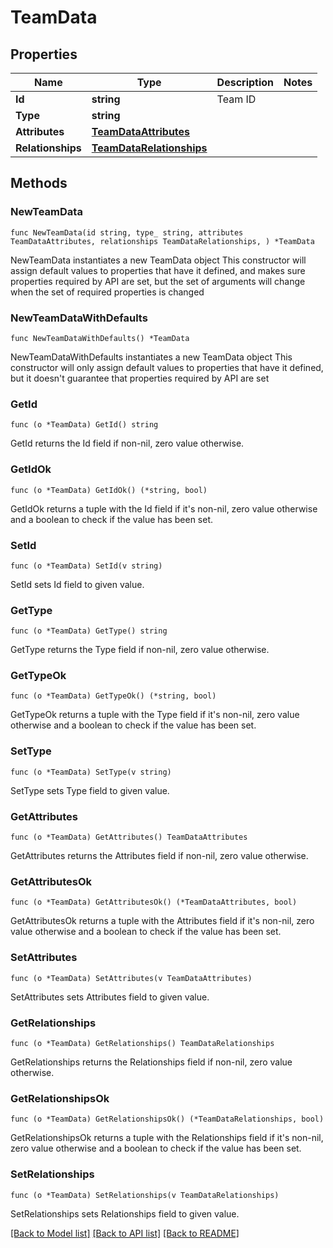 # TeamData

## Properties

Name | Type | Description | Notes
------------ | ------------- | ------------- | -------------
**Id** | **string** | Team ID | 
**Type** | **string** |  | 
**Attributes** | [**TeamDataAttributes**](TeamDataAttributes.md) |  | 
**Relationships** | [**TeamDataRelationships**](TeamDataRelationships.md) |  | 

## Methods

### NewTeamData

`func NewTeamData(id string, type_ string, attributes TeamDataAttributes, relationships TeamDataRelationships, ) *TeamData`

NewTeamData instantiates a new TeamData object
This constructor will assign default values to properties that have it defined,
and makes sure properties required by API are set, but the set of arguments
will change when the set of required properties is changed

### NewTeamDataWithDefaults

`func NewTeamDataWithDefaults() *TeamData`

NewTeamDataWithDefaults instantiates a new TeamData object
This constructor will only assign default values to properties that have it defined,
but it doesn't guarantee that properties required by API are set

### GetId

`func (o *TeamData) GetId() string`

GetId returns the Id field if non-nil, zero value otherwise.

### GetIdOk

`func (o *TeamData) GetIdOk() (*string, bool)`

GetIdOk returns a tuple with the Id field if it's non-nil, zero value otherwise
and a boolean to check if the value has been set.

### SetId

`func (o *TeamData) SetId(v string)`

SetId sets Id field to given value.


### GetType

`func (o *TeamData) GetType() string`

GetType returns the Type field if non-nil, zero value otherwise.

### GetTypeOk

`func (o *TeamData) GetTypeOk() (*string, bool)`

GetTypeOk returns a tuple with the Type field if it's non-nil, zero value otherwise
and a boolean to check if the value has been set.

### SetType

`func (o *TeamData) SetType(v string)`

SetType sets Type field to given value.


### GetAttributes

`func (o *TeamData) GetAttributes() TeamDataAttributes`

GetAttributes returns the Attributes field if non-nil, zero value otherwise.

### GetAttributesOk

`func (o *TeamData) GetAttributesOk() (*TeamDataAttributes, bool)`

GetAttributesOk returns a tuple with the Attributes field if it's non-nil, zero value otherwise
and a boolean to check if the value has been set.

### SetAttributes

`func (o *TeamData) SetAttributes(v TeamDataAttributes)`

SetAttributes sets Attributes field to given value.


### GetRelationships

`func (o *TeamData) GetRelationships() TeamDataRelationships`

GetRelationships returns the Relationships field if non-nil, zero value otherwise.

### GetRelationshipsOk

`func (o *TeamData) GetRelationshipsOk() (*TeamDataRelationships, bool)`

GetRelationshipsOk returns a tuple with the Relationships field if it's non-nil, zero value otherwise
and a boolean to check if the value has been set.

### SetRelationships

`func (o *TeamData) SetRelationships(v TeamDataRelationships)`

SetRelationships sets Relationships field to given value.



[[Back to Model list]](../README.md#documentation-for-models) [[Back to API list]](../README.md#documentation-for-api-endpoints) [[Back to README]](../README.md)


